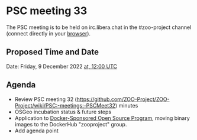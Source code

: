 # PSC meeting 33

The PSC meeting is to be held on irc.libera.chat in the #zoo-project channel (connect directly in your [browser](https://web.libera.chat/#zoo-project)).

## Proposed Time and Date

Date: Friday, 9 December 2022 [at, 12:00 UTC](https://www.timeanddate.com/worldclock/fixedtime.html?year=2022&month=12&day=9&hour=12&min=0&sec=0)

## Agenda

* Review PSC meeting 32 (https://github.com/ZOO-Project/ZOO-Project/wiki/PSC:-meetings:-PSCMeet32) minutes
* OSGeo incubation status & future steps
* Application to [Docker-Sponsored Open Source Program](https://www.docker.com/community/open-source/application/), moving binary images to the DockerHub "zooproject" group.
* Add agenda point
